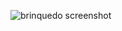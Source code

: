 ![brinquedo screenshot](https://github.com/user-attachments/assets/52ddf773-bf2b-4cb7-94f2-9606687ea085)
